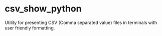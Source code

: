 # csv_show_python
Utility for presenting CSV (Comma separated value) files in terminals with user friendly formatting.
